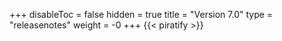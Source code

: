 +++
disableToc = false
hidden = true
title = "Version 7.0"
type = "releasenotes"
weight = -0
+++
{{< piratify >}}
